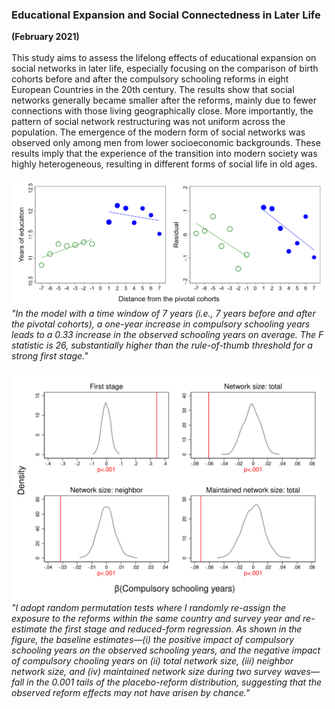 ### Educational Expansion and Social Connectedness in Later Life
**(February 2021)**
<br>
<br>
This study aims to assess the lifelong effects of educational expansion on social networks in later life, especially focusing on the comparison of birth cohorts before and after the compulsory schooling reforms in eight European Countries in the 20th century. The results show that social networks generally became smaller after the reforms, mainly due to fewer connections with those living geographically close. More importantly, the pattern of social network restructuring was not uniform across the population. The emergence of the modern form of social networks was observed only among men from lower socioeconomic backgrounds. These results imply that the experience of the transition into modern society was highly heterogeneous, resulting in different forms of social life in old ages.
<br>
<br>
![fig1](/assets/abstract/schooling_fig1.png)
<br>
_"In the model with a time window of 7 years (i.e., 7 years before and after the pivotal cohorts), a one-year increase in compulsory schooling years leads to a 0.33 increase in the observed schooling years on average. The F statistic is 26, substantially higher than the rule-of-thumb threshold for a strong first stage."_
<br>
<br>
![fig2](/assets/abstract/schooling_fig2.svg)
<br>
_"I adopt random permutation tests where I randomly re-assign the exposure to the reforms within the same country and survey year and re-estimate the first stage and reduced-form regression. As shown in the figure, the baseline estimates—(i) the positive impact of compulsory schooling years on the observed schooling years, and the negative impact of compulsory chooling years on (ii) total network size, (iii) neighbor network size, and (iv) maintained network size during two survey waves—fall in the 0.001 tails of the placebo-reform distribution, suggesting that the observed reform effects may not have arisen by chance."_
